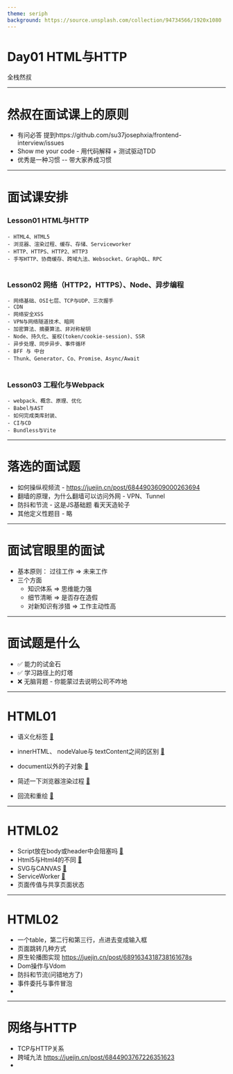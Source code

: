 ```yaml
---
theme: seriph
background: https://source.unsplash.com/collection/94734566/1920x1080
---
```


# Day01 HTML与HTTP
全栈然叔

--- 

# 然叔在面试课上的原则
- 有问必答 提到https://github.com/su37josephxia/frontend-interview/issues
- Show me your code - 用代码解释 + 测试驱动TDD
- 优秀是一种习惯 --  带大家养成习惯

---

# 面试课安排
### Lesson01 HTML与HTTP
    - HTML4、HTML5
    - 浏览器、渲染过程、缓存、存储、Serviceworker
    - HTTP、HTTPS、HTTP2、HTTP3
    - 手写HTTP、协商缓存、跨域九法、Websocket、GraphQL、RPC
#
### Lesson02 网络（HTTP2，HTTPS）、Node、异步编程
    - 网络基础、OSI七层、TCP与UDP、三次握手
    - CDN
    - 网络安全XSS
    - VPN与网络隧道技术、暗网
    - 加密算法、摘要算法、非对称秘钥
    - Node、持久化、鉴权(token/cookie-session)、SSR
    - 异步处理、同步异步、事件循环
    - BFF 与 中台
    - Thunk、Generator、Co、Promise、Async/Await
#
### Lesson03 工程化与Webpack
    - webpack、概念、原理、优化
    - Babel与AST
    - 如何完成类库封装、
    - CI与CD
    - Bundless与Vite

---

# 落选的面试题
- 如何操纵视频流 - https://juejin.cn/post/6844903609000263694
- 翻墙的原理，为什么翻墙可以访问外网 - VPN、Tunnel
- 防抖和节流 -  这是JS基础题 看天天造轮子
- 其他定义性题目 - 略




---

# 面试官眼里的面试
- 基本原则： 过往工作 =>  未来工作
- 三个方面
  - 知识体系  => 思维能力强
  - 细节清晰  => 是否存在造假
  - 对新知识有涉猎 => 工作主动性高

---

# 面试题是什么

- ✅ 能力的试金石
- ✅ 学习路径上的灯塔
- ❌ 无脑背题 - 你能蒙过去说明公司不咋地

---

# HTML01

- 语义化标签 [🔗](https://github.com/su37josephxia/frontend-interview/issues/74)

- innerHTML、 nodeValue与 textContent之间的区别 [🔗](https://github.com/su37josephxia/frontend-interview/issues/26)
- document以外的子对象 [🔗](https://github.com/su37josephxia/frontend-interview/issues/30)
- 简述一下浏览器渲染过程 [🔗](https://github.com/su37josephxia/frontend-interview/issues/80)
- 回流和重绘 [🔗](https://github.com/su37josephxia/frontend-interview/issues/81)



---

# HTML02
- Script放在body或header中会阻塞吗 [🔗](https://github.com/su37josephxia/frontend-interview/issues/79)
- Html5与Html4的不同 [🔗](https://github.com/su37josephxia/frontend-interview/issues/76)
- SVG与CANVAS [🔗](https://github.com/su37josephxia/frontend-interview/issues/78)
- ServiceWorker [🔗](https://github.com/su37josephxia/frontend-interview/issues/86)
- 页面传值与共享页面状态


---

# HTML02
- 一个table，第二行和第三行，点进去变成输入框
- 页面跳转几种方式
- 原生轮播图实现 https://juejin.cn/post/6891634318738161678s
- Dom操作与Vdom
- 防抖和节流(问错地方了)
- 事件委托与事件冒泡
- 

---

# 网络与HTTP

- TCP与HTTP关系  
- 跨域九法 https://juejin.cn/post/6844903767226351623
- 
